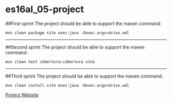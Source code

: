 # es16al_05-project

##First sprint
The project should be able to support the maven command:

    mvn clean package site exec:java -Dexec.args=drive.xml

----------

##Second sprint
The project should be able to support the maven command:

    mvn clean test cobertura:cobertura site
    
----------

##Third sprint
The project should be able to support the maven command:

    mvn clean install site exec:java -Dexec.args=drive.xml

[Project Website](http://bucho.pt/es)
